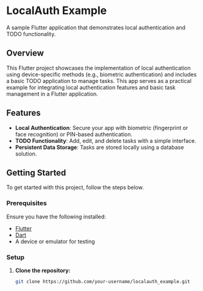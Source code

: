 # LocalAuth Example

A sample Flutter application that demonstrates local authentication and TODO functionality.

## Overview

This Flutter project showcases the implementation of local authentication using device-specific methods (e.g., biometric authentication) and includes a basic TODO application to manage tasks. This app serves as a practical example for integrating local authentication features and basic task management in a Flutter application.

## Features

- **Local Authentication**: Secure your app with biometric (fingerprint or face recognition) or PIN-based authentication.
- **TODO Functionality**: Add, edit, and delete tasks with a simple interface.
- **Persistent Data Storage**: Tasks are stored locally using a database solution.

## Getting Started

To get started with this project, follow the steps below.

### Prerequisites

Ensure you have the following installed:

- [Flutter](https://flutter.dev/docs/get-started/install)
- [Dart](https://dart.dev/get-dart)
- A device or emulator for testing

### Setup

1. **Clone the repository:**

   ```sh
   git clone https://github.com/your-username/localauth_example.git

